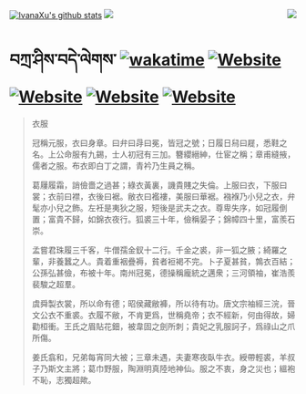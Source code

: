 [![IvanaXu's github stats](https://github-readme-stats.vercel.app/api?username=IvanaXu&theme=codeSTACKr)](https://github.com/anuraghazra/github-readme-stats)
<img align="right" src="https://github-readme-stats.vercel.app/api/top-langs/?username=IvanaXu&langs_count=8&theme=codeSTACKr" />
<img src="https://github-readme-stats.vercel.app/api/wakatime?username=IvanaXu&layout=compact&langs_count=8&theme=codeSTACKr&custom_title=Programming&nbsp;Times&nbsp;(Since&nbsp;Jul.29.2021)" />
# བཀྲ་ཤིས་བདེ་ལེགས་	[![wakatime](https://wakatime.com/badge/user/5043ee4a-e361-4607-9d47-d557f2005d05.svg)](https://wakatime.com/@5043ee4a-e361-4607-9d47-d557f2005d05)	[![Website](https://img.shields.io/website?label=tianchi&up_color=orange&up_message=IvanaXu&url=https%3A%2F%2Fshields.io)](https://tianchi.aliyun.com/home/science/scienceDetail?userId=1095279182618)	[![Website](https://img.shields.io/website?label=yuque&up_color=green&up_message=IvanaXu&url=https%3A%2F%2Fshields.io)](https://www.yuque.com/ivanaxu)	[![Website](https://img.shields.io/website?label=leetcode&up_color=yellow&up_message=IvanaXu&url=https%3A%2F%2Fshields.io)](https://leetcode.cn/u/ivanaxu)	[![Website](https://img.shields.io/website?label=aistudio&up_color=violet&up_message=IvanaXu&url=https%3A%2F%2Fshields.io)](https://aistudio.baidu.com/aistudio/personalcenter/thirdview/979775)
> 衣服
> 
> 冠稱元服，衣曰身章。曰弁曰冔曰冕，皆冠之號；日履日舄曰屣，悉鞋之名。上公命服有九錫，士人初冠有三加。簪纓縉紳，仕宦之稱；章甫縫掖，儒者之服。布衣即白丁之謂，青衿乃生員之稱。
> 
> 葛屨履霜，誚儉嗇之過甚；綠衣黃裏，譏貴賤之失倫。上服曰衣，下服曰裳；衣前曰襟，衣後曰裾。敝衣曰襤褸，美服曰華裾。襁褓乃小兒之衣，弁髦亦小兒之飾。左衽是夷狄之服，短後是武夫之衣。尊卑失序，如冠履倒置；富貴不歸，如錦衣夜行。狐裘三十年，儉稱晏子；錦幛四十里，富羨石崇。
> 
> 孟嘗君珠履三千客，牛僧孺金釵十二行。千金之裘，非一狐之腋；綺羅之輩，非養蠶之人。貴着重裀疊褥，貧者裋褐不完。卜子夏甚貧，鶉衣百結；公孫弘甚儉，布被十年。南州冠冕，德操稱龐統之邁衆；三河領袖，崔浩羨裴駿之超羣。
> 
> 虞舜製衣裳，所以命有德；昭侯藏敝褲，所以待有功。唐文宗袖經三浣，晉文公衣不重裘。衣履不敝，不肯更爲，世稱堯帝；衣不經新，何由得故，婦勸桓衝。王氏之眉貼花鈿，被韋固之劍所刺；貴妃之乳服訶子，爲祿山之爪所傷。
> 
> 姜氏翕和，兄弟每宵同大被；三章未遇，夫妻寒夜臥牛衣。綬帶輕裘，羊叔子乃斯文主將；葛巾野服，陶淵明真陸地神仙。服之不衷，身之災也；縕袍不恥，志獨超歟。
>
